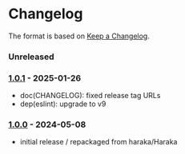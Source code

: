 # Changelog

The format is based on [Keep a Changelog](https://keepachangelog.com/).

### Unreleased

### [1.0.1] - 2025-01-26

- doc(CHANGELOG): fixed release tag URLs
- dep(eslint): upgrade to v9

### [1.0.0] - 2024-05-08

- initial release / repackaged from haraka/Haraka

[1.0.0]: https://github.com/haraka/haraka-plugin-messagesniffer/releases/tag/v1.0.0
[1.0.1]: https://github.com/haraka/haraka-plugin-messagesniffer/releases/tag/1.0.1
[1.0.2]: https://github.com/haraka/haraka-plugin-messagesniffer/releases/tag/1.0.2
[1.0.3]: https://github.com/haraka/haraka-plugin-messagesniffer/releases/tag/1.0.3
[1.0.6]: https://github.com/haraka/haraka-plugin-messagesniffer/releases/tag/v1.0.6
